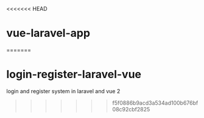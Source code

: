<<<<<<< HEAD
# vue-laravel-app
=======
# login-register-laravel-vue
login and register system in laravel and vue 2
>>>>>>> f5f0886b9acd3a534ad100b676bf08c92cbf2825
